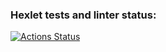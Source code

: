 ### Hexlet tests and linter status:
[![Actions Status](https://github.com/gorbunoff-denis/frontend-project-44/actions/workflows/hexlet-check.yml/badge.svg)](https://github.com/gorbunoff-denis/frontend-project-44/actions)
